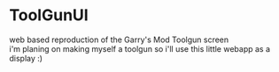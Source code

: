 # ToolGunUI
web based reproduction of the Garry's Mod Toolgun screen  
i'm planing on making myself a toolgun so i'll use this little webapp as a display :)
